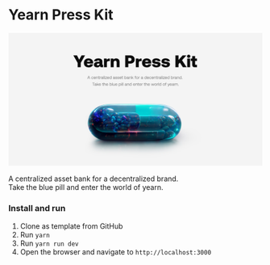 # Yearn Press Kit
![](./public/og.png)

A centralized asset bank for a decentralized brand.  
Take the blue pill and enter the world of yearn.  

### Install and run
1. Clone as template from GitHub
2. Run `yarn`
3. Run `yarn run dev`
4. Open the browser and navigate to `http://localhost:3000`
